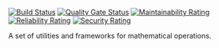[![Build Status](https://travis-ci.com/cogpunk/math.svg?branch=main)](https://travis-ci.com/cogpunk/math)
[![Quality Gate Status](https://sonarcloud.io/api/project_badges/measure?project=cogpunk_math&metric=alert_status)](https://sonarcloud.io/dashboard?id=cogpunk_math)
[![Maintainability Rating](https://sonarcloud.io/api/project_badges/measure?project=cogpunk_math&metric=sqale_rating)](https://sonarcloud.io/dashboard?id=cogpunk_math)
[![Reliability Rating](https://sonarcloud.io/api/project_badges/measure?project=cogpunk_math&metric=reliability_rating)](https://sonarcloud.io/dashboard?id=cogpunk_math)
[![Security Rating](https://sonarcloud.io/api/project_badges/measure?project=cogpunk_math&metric=security_rating)](https://sonarcloud.io/dashboard?id=cogpunk_math)

A set of utilities and frameworks for mathematical operations.